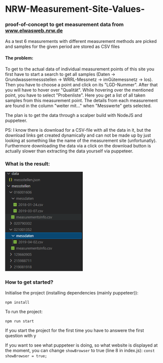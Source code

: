 # NRW-Measurement-Site-Values-

### proof-of-concept to get measurement data from www.elwasweb.nrw.de

As a test 6 measurements with different measurement methods are picked and samples for the given period are stored as CSV files

#### The problem:
To get to the actual data of individual measurement points of this site you first have to start a search to get all samples (Daten -> Grundwassermessstellen -> WRRL-Messnetz -> imGütemessnetz -> los). 
Then you have to choose a point and click on its "LGD-Nummer".
After that you will have to hover over "Qualität".
While hovering over the mentioned point, you have to select "Probenliste".
Here you get a list of all taken samples from this measurement point.
The details from each measurement are found in the column "weiter mit..." when "Messwerte" gets selected.

The plan is to get the data through a scalper build with NodeJS and puppeteer.

PS: I know there is download for a CSV-file with all the data in it, but the download links get created dynamically and can not be made up by just looking at something like the name of the measurement site (unfortunatly).
    Furthermore downloading the data via a click on the download button is actually slower than extracting the data yourself via puppeteer.

### What is the result:
<img src="https://raw.githubusercontent.com/FabianJoeken/NRW-Measurement-Site-Values-/master/screenshots/example-01.png" style="width: 50%" alt="Example Result"/>

### How to get started?
Initialise the project (installing dependencies (mainly puppeteer)):
```
npm install
```
To run the project:
```
npm run start 
```
If you start the project for the first time you have to answere the first question with y


If you want to see what puppeteer is doing, so what website is displayed at the moment, you can change `showBrowser` to true (line 8 in index.js):
`const showBrowser = true;`

